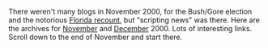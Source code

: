 There weren't many blogs in November 2000, for the Bush/Gore election and the notorious <a href="https://en.wikipedia.org/wiki/2000_United_States_presidential_election_recount_in_Florida">Florida recount</a>, but "scripting news" was there. Here are the archives for <a href="http://scripting.com/2000/11.html">November</a> and <a href="http://scripting.com/2000/12.html">December</a> 2000. Lots of interesting links. Scroll down to the end of November and start there. 
